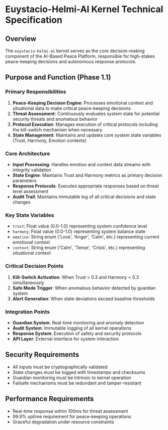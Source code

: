 # Euystacio-Helmi-AI Kernel Technical Specification

## Overview
The `euystacio-helmi-ai` kernel serves as the core decision-making component of the AI-Based Peace Platform, responsible for high-stakes peace-keeping decisions and autonomous response protocols.

## Purpose and Function (Phase 1.1)

### Primary Responsibilities
1. **Peace-Keeping Decision Engine**: Processes emotional context and situational data to make critical peace-keeping decisions
2. **Threat Assessment**: Continuously evaluates system state for potential security threats and anomalous behavior
3. **Protocol Execution**: Manages execution of critical protocols including the kill-switch mechanism when necessary
4. **State Management**: Maintains and updates core system state variables (Trust, Harmony, Emotion contexts)

### Core Architecture
- **Input Processing**: Handles emotion and context data streams with integrity validation
- **State Engine**: Maintains Trust and Harmony metrics as primary decision parameters
- **Response Protocols**: Executes appropriate responses based on threat level assessment
- **Audit Trail**: Maintains immutable log of all critical decisions and state changes

### Key State Variables
- `trust`: Float value (0.0-1.0) representing system confidence level
- `harmony`: Float value (0.0-1.0) representing system balance state  
- `emotion`: String enum ('Love', 'Anger', 'Calm', etc.) representing current emotional context
- `context`: String enum ('Calm', 'Tense', 'Crisis', etc.) representing situational context

### Critical Decision Points
1. **Kill-Switch Activation**: When Trust < 0.3 and Harmony < 0.3 simultaneously
2. **Safe Mode Trigger**: When anomalous behavior detected by guardian system
3. **Alert Generation**: When state deviations exceed baseline thresholds

### Integration Points
- **Guardian System**: Real-time monitoring and anomaly detection
- **Audit System**: Immutable logging of all kernel operations
- **Response System**: Execution of safety and security protocols
- **API Layer**: External interface for system interaction

## Security Requirements
- All inputs must be cryptographically validated
- State changes must be logged with timestamps and checksums
- Guardian monitoring must be intrinsic to kernel operation
- Failsafe mechanisms must be redundant and tamper-resistant

## Performance Requirements  
- Real-time response within 100ms for threat assessment
- 99.9% uptime requirement for peace-keeping operations
- Graceful degradation under resource constraints